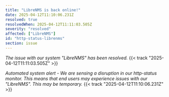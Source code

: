 ```yaml
---
title: "LibreNMS is back online!"
date: 2025-04-12T11:10:06.231Z
resolved: true
resolvedWhen: 2025-04-12T11:11:03.505Z
severity: "resolved"
affected: ["LibreNMS"]
id: "http-status-librenms"
section: issue
---
```


*The issue with our system "LibreNMS" has been resolved.* {{< track "2025-04-12T11:11:03.505Z" >}}

**Automated system alert* - We are sensing a disruption in our http-status monitor. This means that end users may experience issues with our "LibreNMS". This may be temporary.* {{< track "2025-04-12T11:10:06.231Z" >}}

